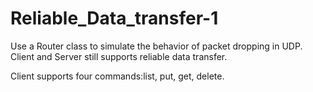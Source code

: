 ﻿# Reliable_Data_transfer-1

Use a Router class to simulate the behavior of packet dropping in UDP. Client and Server still supports reliable data transfer.

Client supports four commands:list, put, get, delete.

